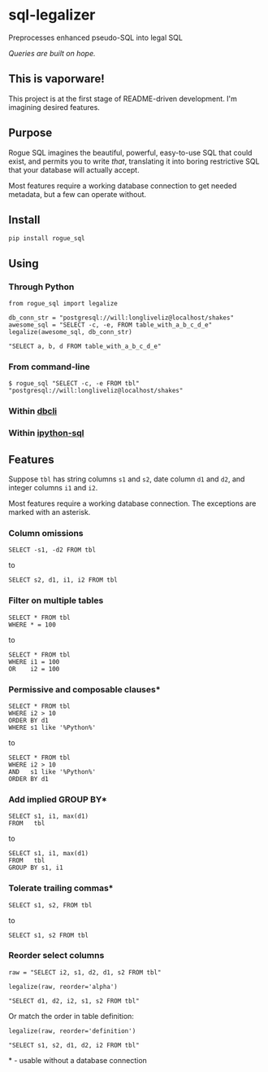# sql-legalizer

Preprocesses enhanced pseudo-SQL into legal SQL

_Queries are built on hope._

## This is vaporware!

This project is at the first stage of README-driven 
development.  I'm imagining desired features.

## Purpose 

Rogue SQL imagines the beautiful, powerful, 
easy-to-use SQL that could exist, and permits you 
to write *that*, translating it into boring restrictive 
SQL that your database will actually accept.

Most features require a working database connection 
to get needed metadata, but a few can operate without.

## Install

`pip install rogue_sql` 

## Using

### Through Python 

    from rogue_sql import legalize

    db_conn_str = "postgresql://will:longliveliz@localhost/shakes"
    awesome_sql = "SELECT -c, -e, FROM table_with_a_b_c_d_e"
    legalize(awesome_sql, db_conn_str)

    "SELECT a, b, d FROM table_with_a_b_c_d_e"

### From command-line 

    $ rogue_sql "SELECT -c, -e FROM tbl" "postgresql://will:longliveliz@localhost/shakes"

### Within [dbcli](https://www.dbcli.com/)

### Within [ipython-sql](https://github.com/catherinedevlin/ipython-sql)

## Features

Suppose `tbl` has string columns `s1` and `s2`, date column `d1` and `d2`, and integer columns `i1` and `i2`.

Most features require a working database connection.
The exceptions are marked with an asterisk.

### Column omissions

    SELECT -s1, -d2 FROM tbl 

to

    SELECT s2, d1, i1, i2 FROM tbl 

### Filter on multiple tables 

    SELECT * FROM tbl 
    WHERE * = 100

to

    SELECT * FROM tbl 
    WHERE i1 = 100
    OR    i2 = 100

### Permissive and composable clauses*

    SELECT * FROM tbl 
    WHERE i2 > 10
    ORDER BY d1 
    WHERE s1 like '%Python%'

to

    SELECT * FROM tbl 
    WHERE i2 > 10
    AND   s1 like '%Python%'
    ORDER BY d1 

### Add implied GROUP BY*

    SELECT s1, i1, max(d1)
    FROM   tbl 

to 

    SELECT s1, i1, max(d1)
    FROM   tbl 
    GROUP BY s1, i1

### Tolerate trailing commas*

    SELECT s1, s2, FROM tbl

to

    SELECT s1, s2 FROM tbl

### Reorder select columns 

    raw = "SELECT i2, s1, d2, d1, s2 FROM tbl"

`legalize(raw, reorder='alpha')`

    "SELECT d1, d2, i2, s1, s2 FROM tbl"

Or match the order in table definition: 

`legalize(raw, reorder='definition')`

    "SELECT s1, s2, d1, d2, i2 FROM tbl"

\* - usable without a database connection
